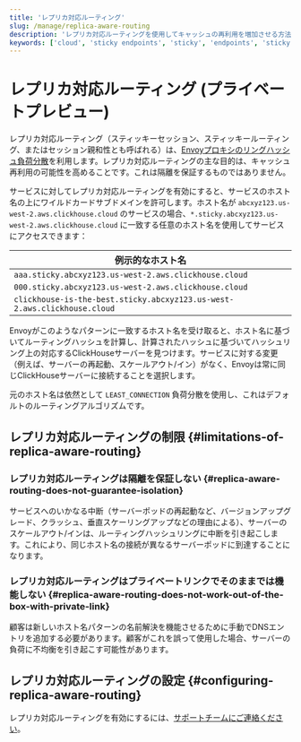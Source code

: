 ```yaml
---
title: 'レプリカ対応ルーティング'
slug: /manage/replica-aware-routing
description: 'レプリカ対応ルーティングを使用してキャッシュの再利用を増加させる方法'
keywords: ['cloud', 'sticky endpoints', 'sticky', 'endpoints', 'sticky routing', 'routing', 'replica aware routing']
---
```



# レプリカ対応ルーティング (プライベートプレビュー)

レプリカ対応ルーティング（スティッキーセッション、スティッキールーティング、またはセッション親和性とも呼ばれる）は、[Envoyプロキシのリングハッシュ負荷分散](https://www.envoyproxy.io/docs/envoy/latest/intro/arch_overview/upstream/load_balancing/load_balancers#ring-hash)を利用します。レプリカ対応ルーティングの主な目的は、キャッシュ再利用の可能性を高めることです。これは隔離を保証するものではありません。

サービスに対してレプリカ対応ルーティングを有効にすると、サービスのホスト名の上にワイルドカードサブドメインを許可します。ホスト名が `abcxyz123.us-west-2.aws.clickhouse.cloud` のサービスの場合、`*.sticky.abcxyz123.us-west-2.aws.clickhouse.cloud` に一致する任意のホスト名を使用してサービスにアクセスできます：

|例示的なホスト名|
|---|
|`aaa.sticky.abcxyz123.us-west-2.aws.clickhouse.cloud`|
|`000.sticky.abcxyz123.us-west-2.aws.clickhouse.cloud`|
|`clickhouse-is-the-best.sticky.abcxyz123.us-west-2.aws.clickhouse.cloud`|

Envoyがこのようなパターンに一致するホスト名を受け取ると、ホスト名に基づいてルーティングハッシュを計算し、計算されたハッシュに基づいてハッシュリング上の対応するClickHouseサーバーを見つけます。サービスに対する変更（例えば、サーバーの再起動、スケールアウト/イン）がなく、Envoyは常に同じClickHouseサーバーに接続することを選択します。

元のホスト名は依然として `LEAST_CONNECTION` 負荷分散を使用し、これはデフォルトのルーティングアルゴリズムです。

## レプリカ対応ルーティングの制限 {#limitations-of-replica-aware-routing}

### レプリカ対応ルーティングは隔離を保証しない {#replica-aware-routing-does-not-guarantee-isolation}

サービスへのいかなる中断（サーバーポッドの再起動など、バージョンアップグレード、クラッシュ、垂直スケーリングアップなどの理由による）、サーバーのスケールアウト/インは、ルーティングハッシュリングに中断を引き起こします。これにより、同じホスト名の接続が異なるサーバーポッドに到達することになります。

### レプリカ対応ルーティングはプライベートリンクでそのままでは機能しない {#replica-aware-routing-does-not-work-out-of-the-box-with-private-link}

顧客は新しいホスト名パターンの名前解決を機能させるために手動でDNSエントリを追加する必要があります。顧客がこれを誤って使用した場合、サーバーの負荷に不均衡を引き起こす可能性があります。

## レプリカ対応ルーティングの設定 {#configuring-replica-aware-routing}

レプリカ対応ルーティングを有効にするには、[サポートチームにご連絡ください](https://clickhouse.com/support)。
